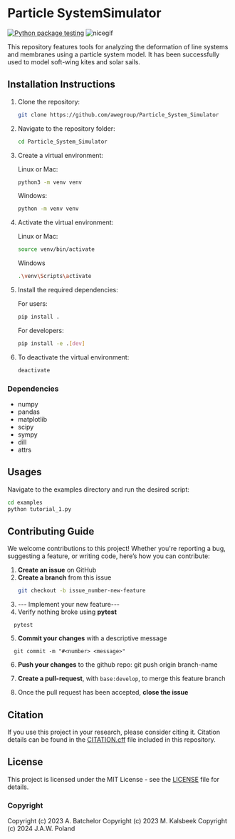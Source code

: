 # Particle SystemSimulator
[![Python package testing](https://github.com/awegroup/Particle_System_Simulator/actions/workflows/tests.yml/badge.svg?branch=develop)](https://github.com/awegroup/Particle_System_Simulator/actions/workflows/tests.yml)
![nicegif](images/SchmancyGauss.gif)

This repository features tools for analyzing the deformation of line systems and membranes using a particle system model.
It has been successfully used to model soft-wing kites and solar sails.


## Installation Instructions
1. Clone the repository:
    ```bash
    git clone https://github.com/awegroup/Particle_System_Simulator
    ```

2. Navigate to the repository folder:
    ```bash
    cd Particle_System_Simulator
    ```
    
3. Create a virtual environment:
   
   Linux or Mac:
    ```bash
    python3 -m venv venv
    ```
    
    Windows:
    ```bash
    python -m venv venv
    ```
    
5. Activate the virtual environment:

   Linux or Mac:
    ```bash
    source venv/bin/activate
    ```

    Windows
    ```bash
    .\venv\Scripts\activate
    ```

6. Install the required dependencies:

   For users:
    ```bash
    pip install .
    ```
        
   For developers:
    ```bash
    pip install -e .[dev]
    ```

7. To deactivate the virtual environment:
    ```bash
    deactivate
    ```

### Dependencies
- numpy
- pandas
- matplotlib
- scipy
- sympy
- dill
- attrs

## Usages
Navigate to the examples directory and run the desired script:
```bash
cd examples
python tutorial_1.py
```

## Contributing Guide
We welcome contributions to this project! Whether you're reporting a bug, suggesting a feature, or writing code, here’s how you can contribute:

1. **Create an issue** on GitHub
2. **Create a branch** from this issue
   ```bash
   git checkout -b issue_number-new-feature
   ```
3. --- Implement your new feature---
4. Verify nothing broke using **pytest**
```
  pytest
```
5. **Commit your changes** with a descriptive message
```
  git commit -m "#<number> <message>"
```
6. **Push your changes** to the github repo:
   git push origin branch-name
   
7. **Create a pull-request**, with `base:develop`, to merge this feature branch
8. Once the pull request has been accepted, **close the issue**

## Citation
If you use this project in your research, please consider citing it. 
Citation details can be found in the [CITATION.cff](CITATION.cff) file included in this repository.

## License
This project is licensed under the MIT License - see the [LICENSE](LICENSE) file for details.


### Copyright

Copyright (c) 2023 A. Batchelor
Copyright (c) 2023 M. Kalsbeek
Copyright (c) 2024 J.A.W. Poland
